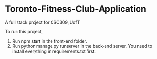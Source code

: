 # Toronto-Fitness-Club-Application
A full stack project for CSC309, UofT


To run this project, 
  1. Run npm start in the front-end folder.
  2. Run python manage.py runserver in the back-end server.
You need to install everything in requirements.txt first.
